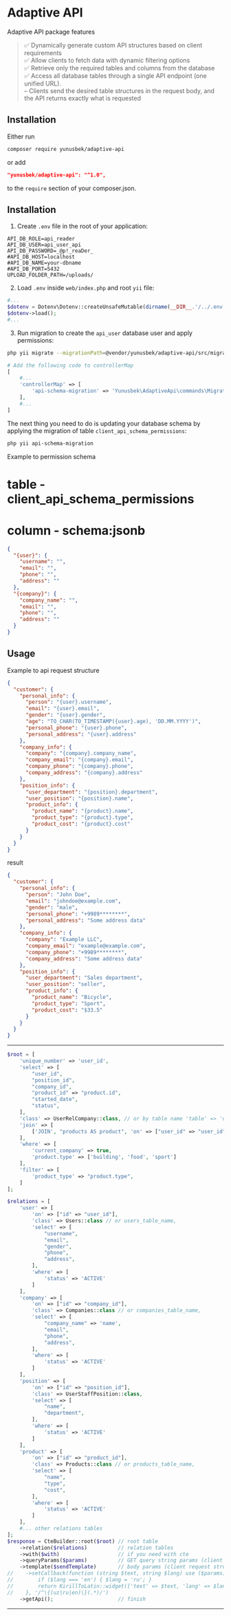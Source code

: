 Adaptive API
===========================

Adaptive API package features

> ✅ Dynamically generate custom API structures based on client requirements  
> ✅ Allow clients to fetch data with dynamic filtering options  
> ✅ Retrieve only the required tables and columns from the database  
> ✅ Access all database tables through a single API endpoint (one unified URL).  
> – Clients send the desired table structures in the request body, and the API returns exactly what is requested  
>

Installation
------------

Either run

```sh
composer require yunusbek/adaptive-api
```

or add

```json
"yunusbek/adaptive-api": "^1.0",
```

to the ```require``` section of your composer.json.


Installation
------------

1. Create ```.env``` file in the root of your application:
```dotenv
API_DB_ROLE=api_reader
API_DB_USER=api_user_api
API_DB_PASSWORD=_@p!_reaDer_
#API_DB_HOST=localhost
#API_DB_NAME=your-dbname
#API_DB_PORT=5432
UPLOAD_FOLDER_PATH=/uploads/
```

2. Load ```.env``` inside ```web/index.php``` and root ```yii``` file:
```php
#...
$dotenv = Dotenv\Dotenv::createUnsafeMutable(dirname(__DIR__.'/../.env'));
$dotenv->load();
#...
```

3. Run migration to create the ```api_user``` database user and apply permissions:
```sh
php yii migrate --migrationPath=@vendor/yunusbek/adaptive-api/src/migrations
```


```php
# Add the following code to controllerMap
[
    #...
    'controllerMap' => [
        'api-schema-migration' => 'Yunusbek\AdaptiveApi\commands\Migrations',
    ],
    #...
]
```

The next thing you need to do is updating your database schema by applying the migration of table ```client_api_schema_permissions```:

```sh
php yii api-schema-migration
```

Example to permission schema
# table - client_api_schema_permissions
# column - schema:jsonb

```json
{
  "{user}": {
    "username": "",
    "email": "",
    "phone": "",
    "address": ""
  },
  "{company}": {
    "company_name": "",
    "email": "",
    "phone": "",
    "address": ""
  }
}
```
Usage
---
Example to api request structure
```json
{
  "customer": {
    "personal_info": {
      "person": "{user}.username",
      "email": "{user}.email",
      "gender": "{user}.gender",
      "age": "TO_CHAR(TO_TIMESTAMP({user}.age), 'DD.MM.YYYY')",
      "personal_phone": "{user}.phone",
      "personal_address": "{user}.address"
    },
    "company_info": {
      "company": "{company}.company_name",
      "company_email": "{company}.email",
      "company_phone": "{company}.phone",
      "company_address": "{company}.address"
    },
    "position_info": {
      "user_department": "{position}.department",
      "user_position": "{position}.name",
      "product_info": {
        "product_name": "{product}.name",
        "product_type": "{product}.type",
        "product_cost": "{product}.cost"
      }
    }
  }
}
```
result
```json
{
  "customer": {
    "personal_info": {
      "person": "John Doe",
      "email": "johndoe@example.com",
      "gender": "male",
      "personal_phone": "+9989********",
      "personal_address": "Some address data"
    },
    "company_info": {
      "company": "Example LLC",
      "company_email": "example@example.com",
      "company_phone": "+9989********",
      "company_address": "Some address data"
    },
    "position_info": {
      "user_department": "Sales department",
      "user_position": "seller",
      "product_info": {
        "product_name": "Bicycle",
        "product_type": "Sport",
        "product_cost": "$33.5"
      }
    }
  }
}
```
---

```php
$root = [
    'unique_number' => 'user_id',
    'select' => [
        "user_id",
        "position_id",
        "company_id",
        "product_id" => "product.id",
        "started_date",
        "status",
    ],
    'class' => UserRelCompany::class, // or by table name 'table' => 'user_rel_company'
    'join' => [
        ['JOIN', "products AS product", 'on' => ["user_id" => "user_id"], 'condition' => ['status' => 'ACTIVE']]
    ],
    'where' => [
        'current_company' => true,
        'product.type' => ['building', 'food', 'sport']
    ],
    'filter' => [
        'product_type' => "product.type",
    ]
];

$relations = [
    'user' => [
        'on' => ["id" => "user_id"],
        'class' => Users::class // or users_table_name,
        'select' => [
            "username",
            "email",
            "gender",
            "phone",
            "address",
        ],
        'where' => [
            'status' => 'ACTIVE'
        ]
    ],
    'company' => [
        'on' => ["id" => "company_id"],
        'class' => Companies::class // or companies_table_name,
        'select' => [
            "company_name" => 'name',
            "email",
            "phone",
            "address",
        ],
        'where' => [
            'status' => 'ACTIVE'
        ]
    ],
    'position' => [
        'on' => ["id" => "position_id"],
        'class' => UserStaffPosition::class,
        'select' => [
            "name",
            "department",
        ],
        'where' => [
            'status' => 'ACTIVE'
        ]
    ],
    'product' => [
        'on' => ["id" => "product_id"],
        'class' => Products::class // or products_table_name,
        'select' => [
            "name",
            "type",
            "cost",
        ],
        'where' => [
            'status' => 'ACTIVE'
        ]
    ],
    #... other relations tables
];
$response = CteBuilder::root($root) // root table
    ->relation($relations)          // relation tables
    ->with($with)                   // if you need with cte
    ->queryParams($params)          // GET query string params (client request)
    ->template($sendTemplate)       // body params (client request structure)
//    ->setCallback(function (string $text, string $lang) use ($params) {           // this is optional if you want to add some callback function
//        if ($lang === 'en') { $lang = 'ru'; }
//        return KirillToLatin::widget(['text' => $text, 'lang' => $lang]);
//    }, '/^\{(uz|ru|en)\}(.*)/')
    ->getApi();                     // finish
```
---